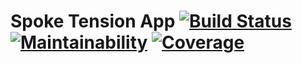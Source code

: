 # Spoke Tension App [![Build Status](https://travis-ci.com/sproogen/spoke-tension-app.svg?branch=master)](https://travis-ci.com/sproogen/spoke-tension-app) [![Maintainability](https://sonarcloud.io/api/project_badges/measure?project=sproogen%3Aspoke-tension-app&metric=sqale_rating)](https://sonarcloud.io/dashboard?id=sproogen%3Aspoke-tension-app) [![Coverage](https://sonarcloud.io/api/project_badges/measure?project=sproogen%3Aspoke-tension-app&metric=coverage)](https://sonarcloud.io/dashboard?id=sproogen%3Aspoke-tension-app)

